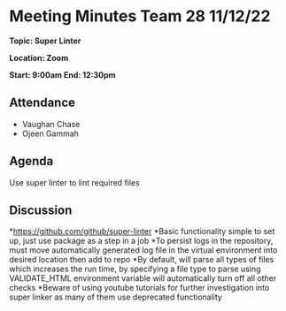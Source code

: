 # Meeting Minutes Team 28 11/12/22

**Topic: Super Linter**

**Location: Zoom**

**Start: 9:00am End: 12:30pm**

## Attendance
- Vaughan Chase
- Ojeen Gammah

## Agenda
Use super linter to lint required files

## Discussion
*https://github.com/github/super-linter
*Basic functionality simple to set up, just use package as a step in a job
*To persist logs in the repository, must move automatically generated log file in the virtual environment into desired location then add to repo
*By default, will parse all types of files which increases the run time, by specifying a file type to parse using VALIDATE_HTML environment variable will automatically turn off all other checks
*Beware of using youtube tutorials for further investigation into super linker as many of them use deprecated functionality
